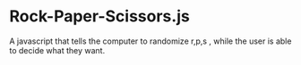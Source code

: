 # Rock-Paper-Scissors.js
A javascript that tells the computer to randomize r,p,s , while the user is able to decide what they want.
